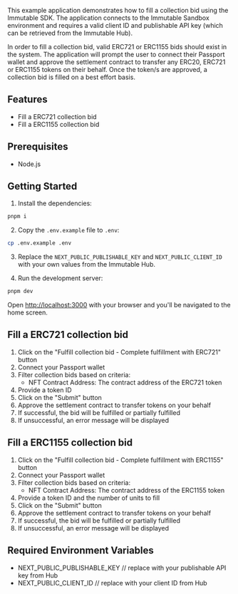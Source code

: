 This example application demonstrates how to fill a collection bid using the Immutable SDK. The application connects to the Immutable Sandbox environment and requires a valid client ID and publishable API key (which can be retrieved from the Immutable Hub).

In order to fill a collection bid, valid ERC721 or ERC1155 bids should exist in the system. The application will prompt the user to connect their Passport wallet and approve the settlement contract to transfer any ERC20, ERC721 or ERC1155 tokens on their behalf. Once the token/s are approved, a collection bid is filled on a best effort basis.

## Features
- Fill a ERC721 collection bid
- Fill a ERC1155 collection bid

## Prerequisites
- Node.js

## Getting Started
1. Install the dependencies:

```bash
pnpm i
```

2. Copy the `.env.example` file to `.env`:

```bash
cp .env.example .env
```

3. Replace the `NEXT_PUBLIC_PUBLISHABLE_KEY` and `NEXT_PUBLIC_CLIENT_ID` with your own values from the Immutable Hub.


4. Run the development server:

```bash
pnpm dev
```

Open [http://localhost:3000](http://localhost:3000) with your browser and you'll be navigated to the home screen.

## Fill a ERC721 collection bid
1. Click on the "Fulfill collection bid - Complete fulfillment with ERC721" button
2. Connect your Passport wallet
3. Filter collection bids based on criteria:
   - NFT Contract Address: The contract address of the ERC721 token
4. Provide a token ID
5. Click on the "Submit" button
6. Approve the settlement contract to transfer tokens on your behalf
7. If successful, the bid will be fulfilled or partially fulfilled
8. If unsuccessful, an error message will be displayed

## Fill a ERC1155 collection bid
1. Click on the "Fulfill collection bid - Complete fulfillment with ERC1155" button
2. Connect your Passport wallet
3. Filter collection bids based on criteria:
   - NFT Contract Address: The contract address of the ERC1155 token
4. Provide a token ID and the number of units to fill
5. Click on the "Submit" button
6. Approve the settlement contract to transfer tokens on your behalf
7. If successful, the bid will be fulfilled or partially fulfilled
8. If unsuccessful, an error message will be displayed

## Required Environment Variables

- NEXT_PUBLIC_PUBLISHABLE_KEY // replace with your publishable API key from Hub
- NEXT_PUBLIC_CLIENT_ID // replace with your client ID from Hub
